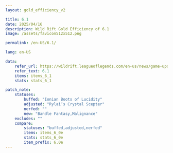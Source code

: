 ```yaml
---
layout: gold_efficiency_v2

title: 6.1
date: 2025/04/16
description: Wild Rift Gold Efficiency of 6.1
image: /assets/favicon512x512.png

permalink: /en-US/6.1/

lang: en-US

data:
    refer_url: https://wildrift.leagueoflegends.com/en-us/news/game-updates/wild-rift-patch-notes-6-1/
    refer_text: 6.1
    items: items_6_1
    stats: stats_6_1

patch_note:
    statuses:
        buffed: "Ionian Boots of Lucidity"
        adjusted: "Rylai’s Crystal Scepter"
        nerfed: ""
        new: "Bandle Fantasy,Malignance"
    excludes: ""
    compare:
        statuses: "buffed,adjusted,nerfed"
        items: items_6_0e
        stats: stats_6_0e
        item_prefix: 6.0e
---
```

